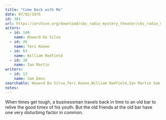 ```yaml
---
title: "Come Back with Me"
date: 07/02/1975
id: 301
url: https://archive.org/download/cbs_radio_mystery_theater/cbs_radio_mystery_theater-0301-0350.zip/cbs_radio_mystery_theater-0301-0350%2Fcbsrmt_0301_come_back_with_me.mp3
actors:  
  - id: 140
    name: Howard Da Silva  
  - id: 26
    name: Teri Keane  
  - id: 63
    name: William Redfield  
  - id: 38
    name: Ian Martin
writers:  
  - id: 13
    name: Sam Dann
searchable: Howard Da Silva,Teri Keane,William Redfield,Ian Martin Sam Dann
notes:  
---
```

When times get tough, a businessman travels back in time to an old bar to relive the good times of his youth. But the old friends at the old bar have one very disturbing factor in common.